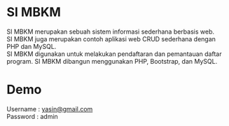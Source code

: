 # SI MBKM
SI MBKM merupakan sebuah sistem informasi sederhana berbasis web.<br />
SI MBKM juga merupakan contoh aplikasi web CRUD sederhana dengan PHP dan MySQL.<br />
SI MBKM digunakan untuk melakukan pendaftaran dan pemantauan daftar program. SI MBKM dibangun menggunakan PHP, Bootstrap, dan MySQL.

# Demo
Username	: yasin@gmail.com<br />
Password	: admin<br />
